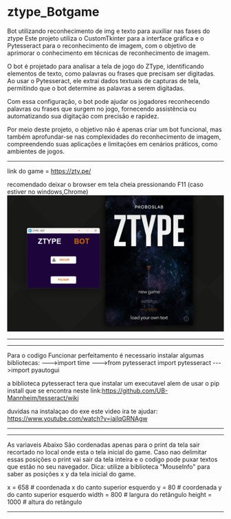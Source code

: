 # ztype_Botgame

Bot utilizando reconhecimento de img e texto para auxiliar nas fases do ztype
Este projeto utiliza o CustomTkinter para a interface gráfica e o Pytesseract para o reconhecimento de imagem, com o objetivo de aprimorar o conhecimento em técnicas de reconhecimento de imagem.

O bot é projetado para analisar a tela de jogo do ZType, identificando elementos de texto, como palavras ou frases que precisam ser digitadas. Ao usar o Pytesseract, ele extrai dados textuais de capturas de tela, permitindo que o bot determine as palavras a serem digitadas.

Com essa configuração, o bot pode ajudar os jogadores reconhecendo palavras ou frases que surgem no jogo, fornecendo assistência ou automatizando sua digitação com precisão e rapidez.

Por meio deste projeto, o objetivo não é apenas criar um bot funcional, mas também aprofundar-se nas complexidades do reconhecimento de imagem, compreendendo suas aplicações e limitações em cenários práticos, como ambientes de jogos.

---

link do game = https://zty.pe/

recomendado deixar o browser em tela cheia pressionando F11 (caso estiver no windows,Chrome)
![alt text](app_img.png)

---

---

Para o codigo Funcionar perfeitamento é necessario instalar algumas bibliotecas:
--->import time
--->from pytesseract import pytesseract
--->import pyautogui

a biblioteca pytesseract tera que instalar um executavel alem de usar o pip install
que se encontra neste link:https://github.com/UB-Mannheim/tesseract/wiki

duvidas na instalaçao do exe este video ira te ajudar: https://www.youtube.com/watch?v=jailqGRNAgw

---

---

As variaveis Abaixo São cordenadas apenas para o print da tela sair recortado no local onde esta o tela inicial do game.
Caso nao delimitar essas posições o print vai sair da tela inteira e o codigo pode puxar textos
que estão no seu navegador. Dica: utilize a biblioteca "MouseInfo" para saber as posições x y
da tela inicial do game.

x = 658 # coordenada x do canto superior esquerdo
y = 80 # coordenada y do canto superior esquerdo
width = 800 # largura do retângulo
height = 1000 # altura do retângulo

---
